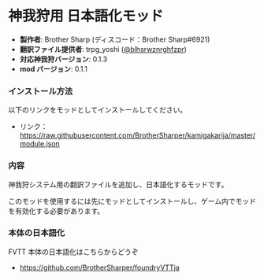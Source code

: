 # 神我狩用 日本語化モッド

- **製作者**: Brother Sharp (ディスコード：Brother Sharp#6921)
- **翻訳ファイル提供者**: trpg_yoshi ([@blhsrwznrghfzpr](https://github.com/blhsrwznrghfzpr))
- **対応神我狩バージョン**: 0.1.3
- **mod バージョン**: 0.1.1

### インストール方法

以下のリンクをモッドとしてインストールしてください。

- リンク： https://raw.githubusercontent.com/BrotherSharper/kamigakarija/master/module.json

### 内容

神我狩システム用の翻訳ファイルを追加し、日本語化するモッドです。

このモッドを使用するには先にモッドとしてインストールし、ゲーム内でモッドを有効化する必要があります。

### 本体の日本語化

FVTT 本体の日本語化はこちらからどうぞ

- https://github.com/BrotherSharper/foundryVTTja
